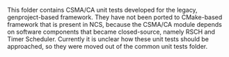 This folder contains CSMA/CA unit tests developed for the legacy, genproject-based framework. They have not been ported to CMake-based framework that is present in NCS, because the CSMA/CA module depends on software components that became closed-source, namely RSCH and Timer Scheduler. Currently it is unclear how these unit tests should be approached, so they were moved out of the common unit tests folder.
